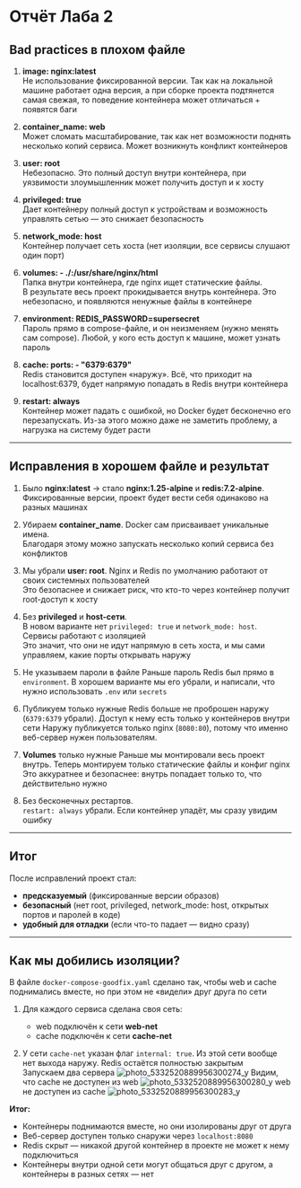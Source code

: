 # Отчёт Лаба 2

## Bad practices в плохом файле

1. **image: nginx:latest**  
   Не использование фиксированной версии. Так как на локальной машине работает одна версия, а при сборке проекта подтянется самая свежая, то поведение контейнера может отличаться + появятся баги  

2. **container_name: web**  
   Может сломать масштабирование, так как нет возможности поднять несколько копий сервиса. Может возникнуть конфликт контейнеров  

3. **user: root**  
   Небезопасно. Это полный доступ внутри контейнера, при уязвимости злоумышленник может получить доступ и к хосту 

4. **privileged: true**  
   Дает контейнеру полный доступ к устройствам и возможность управлять сетью — это снижает безопасность

5. **network_mode: host**  
   Контейнер получает сеть хоста (нет изоляции, все сервисы слушают один порт)  

6. **volumes: - ./:/usr/share/nginx/html**  
   Папка внутри контейнера, где nginx ищет статические файлы.  
   В результате весь проект прокидывается внутрь контейнера. Это небезопасно, и появляются ненужные файлы в контейнере  

7. **environment: REDIS_PASSWORD=supersecret**  
   Пароль прямо в compose-файле, и он неизменяем (нужно менять сам compose). Любой, у кого есть доступ к машине, может узнать пароль  

8. **cache: ports: - "6379:6379"**  
   Redis становится доступен «наружу». Всё, что приходит на localhost:6379, будет напрямую попадать в Redis внутри контейнера  

9. **restart: always**  
   Контейнер может падать с ошибкой, но Docker будет бесконечно его перезапускать. Из-за этого можно даже не заметить проблему, а нагрузка на систему будет расти  

---

## Исправления в хорошем файле и результат

1. Было **nginx:latest** → стало **nginx:1.25-alpine** и **redis:7.2-alpine**.  
   Фиксированные версии, проект будет вести себя одинаково на разных машинах  

2. Убираем **container_name**. Docker сам присваивает уникальные имена.  
   Благодаря этому можно запускать несколько копий сервиса без конфликтов 

3. Мы убрали **user: root**. Nginx и Redis по умолчанию работают от своих системных пользователей  
   Это безопаснее и снижает риск, что кто-то через контейнер получит root-доступ к хосту  

4. Без **privileged** и **host-сети**.  
   В новом варианте нет `privileged: true` и `network_mode: host`. Сервисы работают с изоляцией  
   Это значит, что они не идут напрямую в сеть хоста, и мы сами управляем, какие порты открывать наружу

5. Не указываем пароли в файле
   Раньше пароль Redis был прямо в `environment`. В хорошем варианте мы его убрали, и написали, что нужно использовать `.env` или `secrets`  

6. Публикуем только нужные
   Redis больше не проброшен наружу (`6379:6379` убрали). Доступ к нему есть только у контейнеров внутри сети
   Наружу публикуется только nginx (`8080:80`), потому что именно веб-сервер нужен пользователям.  

7. **Volumes** только нужные
   Раньше мы монтировали весь проект внутрь. Теперь монтируем только статические файлы и конфиг nginx
   Это аккуратнее и безопаснее: внутрь попадает только то, что действительно нужно 

8. Без бесконечных рестартов.  
   `restart: always` убрали. Если контейнер упадёт, мы сразу увидим ошибку

---

## Итог

После исправлений проект стал:  

- **предсказуемый** (фиксированные версии образов)
- **безопасный** (нет root, privileged, network_mode: host, открытых портов и паролей в коде)  
- **удобный для отладки** (если что-то падает — видно сразу)

---

## Как мы добились изоляции?

В файле `docker-compose-goodfix.yaml` сделано так, чтобы web и cache поднимались вместе, но при этом не «видели» друг друга по сети

1. Для каждого сервиса сделана своя сеть:  
   - web подключён к сети **web-net**
   - cache подключён к сети **cache-net**

2. У сети `cache-net` указан флаг `internal: true`. Из этой сети вообще нет выхода наружу. Redis остаётся полностью закрытым  
Запускаем два сервера
![photo_5332520889956300274_y](https://github.com/user-attachments/assets/a73a3d89-63f5-4e10-a868-cd90235e374c)
Видим, что cache не доступен из web
![photo_5332520889956300280_y](https://github.com/user-attachments/assets/2d96b231-2310-40b2-9504-f1dee8145831)
web не доступен из cache
![photo_5332520889956300283_y](https://github.com/user-attachments/assets/f7f76c54-8dc2-485b-843c-4bdfcb3bd0b1)



**Итог:**  
- Контейнеры поднимаются вместе, но они изолированы друг от друга 
- Веб-сервер доступен только снаружи через `localhost:8080`
- Redis скрыт — никакой другой контейнер в проекте не может к нему подключиться 
- Контейнеры внутри одной сети могут общаться друг с другом, а контейнеры в разных сетях — нет  
